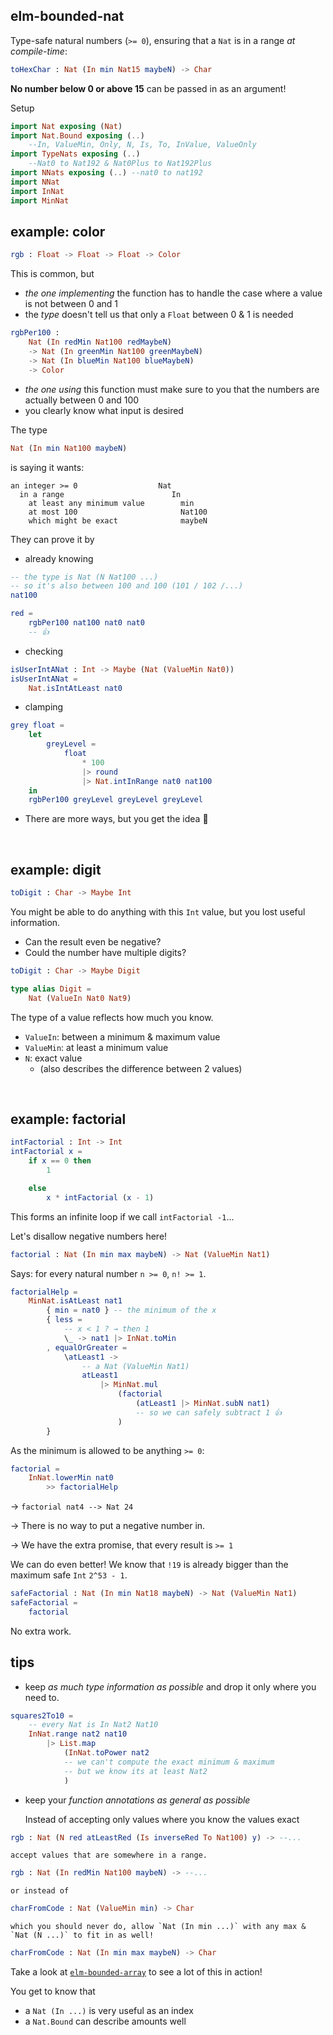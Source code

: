 ## elm-bounded-nat

Type-safe natural numbers (`>= 0`), ensuring that a `Nat` is in a range _at compile-time_:

```elm
toHexChar : Nat (In min Nat15 maybeN) -> Char
```

**No number below 0 or above 15** can be passed in as an argument!

Setup

```elm
import Nat exposing (Nat)
import Nat.Bound exposing (..)
    --In, ValueMin, Only, N, Is, To, InValue, ValueOnly
import TypeNats exposing (..)
    --Nat0 to Nat192 & Nat0Plus to Nat192Plus
import NNats exposing (..) --nat0 to nat192
import NNat
import InNat
import MinNat
```


## example: color

```elm
rgb : Float -> Float -> Float -> Color
```

This is common, but
- _the one implementing_ the function has to handle the case where a value is not between 0 and 1
- the _type_ doesn't tell us that only a `Float` between 0 & 1 is needed

```elm
rgbPer100 :
    Nat (In redMin Nat100 redMaybeN)
    -> Nat (In greenMin Nat100 greenMaybeN)
    -> Nat (In blueMin Nat100 blueMaybeN)
    -> Color
```
- _the one using_ this function must make sure to you that the numbers are actually between 0 and 100
- you clearly know what input is desired

The type
```elm
Nat (In min Nat100 maybeN)
```
is saying it wants:

```
an integer >= 0                  Nat          
  in a range                        In       
    at least any minimum value        min   
    at most 100                       Nat100
    which might be exact              maybeN
```


They can prove it by

- already knowing

```elm
-- the type is Nat (N Nat100 ...)
-- so it's also between 100 and 100 (101 / 102 /...)
nat100

red =
    rgbPer100 nat100 nat0 nat0
    -- 👍
```
- checking

```elm
isUserIntANat : Int -> Maybe (Nat (ValueMin Nat0))
isUserIntANat =
    Nat.isIntAtLeast nat0
```
- clamping

```elm
grey float =
    let
        greyLevel =
            float
                * 100
                |> round
                |> Nat.intInRange nat0 nat100
    in
    rgbPer100 greyLevel greyLevel greyLevel
```

- There are more ways, but you get the idea 🙂

&emsp;


## example: digit

```elm
toDigit : Char -> Maybe Int
```

You might be able to do anything with this `Int` value, but you lost useful information.

- Can the result even be negative?
- Could the number have multiple digits?

```elm
toDigit : Char -> Maybe Digit

type alias Digit =
    Nat (ValueIn Nat0 Nat9)
```

The type of a value reflects how much you know.

- `ValueIn`: between a minimum & maximum value
- `ValueMin`: at least a minimum value
- `N`: exact value
    - (also describes the difference between 2 values)


&emsp;


## example: factorial

```elm
intFactorial : Int -> Int
intFactorial x =
    if x == 0 then
        1

    else
        x * intFactorial (x - 1)
```

This forms an infinite loop if we call `intFactorial -1`...

Let's disallow negative numbers here!

```elm
factorial : Nat (In min max maybeN) -> Nat (ValueMin Nat1)
```
Says: for every natural number `n >= 0`, `n! >= 1`.
```elm
factorialHelp =
    MinNat.isAtLeast nat1
        { min = nat0 } -- the minimum of the x
        { less =
            -- x < 1 ? → then 1
            \_ -> nat1 |> InNat.toMin
        , equalOrGreater =
            \atLeast1 ->
                -- a Nat (ValueMin Nat1)
                atLeast1
                    |> MinNat.mul
                        (factorial
                            (atLeast1 |> MinNat.subN nat1)
                            -- so we can safely subtract 1 👍
                        )
        }
```
As the minimum is allowed to be anything `>= 0`:
```elm
factorial =
    InNat.lowerMin nat0
        >> factorialHelp
```

→ `factorial nat4 --> Nat 24`

→ There is no way to put a negative number in.

→ We have the extra promise, that every result is `>= 1`

We can do even better!
We know that `!19` is already bigger than the maximum safe `Int` `2^53 - 1`.

```elm
safeFactorial : Nat (In min Nat18 maybeN) -> Nat (ValueMin Nat1)
safeFactorial =
    factorial
```

No extra work.


## tips

- keep _as much type information as possible_ and drop it only where you need to.
```elm
squares2To10 =
    -- every Nat is In Nat2 Nat10
    InNat.range nat2 nat10
        |> List.map
            (InNat.toPower nat2
            -- we can't compute the exact minimum & maximum
            -- but we know its at least Nat2
            )
```
- keep your _function annotations as general as possible_
    
    Instead of accepting only values where you know the values exact
```elm
rgb : Nat (N red atLeastRed (Is inverseRed To Nat100) y) -> --...
```
    accept values that are somewhere in a range.
```elm
rgb : Nat (In redMin Nat100 maybeN) -> --...
```
    or instead of
```elm
charFromCode : Nat (ValueMin min) -> Char
```
    which you should never do, allow `Nat (In min ...)` with any max & `Nat (N ...)` to fit in as well!
```elm
charFromCode : Nat (In min max maybeN) -> Char
```

Take a look at [`elm-bounded-array`][bounded-array] to see a lot of this in action!

You get to know that
- a `Nat (In ...)` is very useful as an index
- a `Nat.Bound` can describe amounts well

[bounded-array]: https://package.elm-lang.org/packages/indique/elm-bounded-array/latest/
